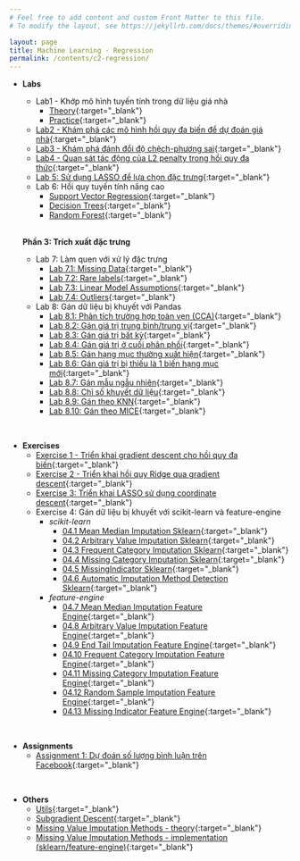 ```yaml
---
# Feel free to add content and custom Front Matter to this file.
# To modify the layout, see https://jekyllrb.com/docs/themes/#overriding-theme-defaults

layout: page
title: Machine Learning - Regression
permalink: /contents/c2-regression/
---
```


- **Labs**
  - Lab1 - Khớp mô hình tuyến tính trong dữ liệu giá nhà
    - [Theory](lab-1-theory.html){:target="_blank"}
    - [Practice](lab-1.html){:target="_blank"}
  - [Lab2 - Khám phá các mô hình hồi quy đa biến để dự đoán giá nhà](lab-2.html){:target="_blank"}
  - [Lab3 - Khám phá đánh đổi độ chệch-phương sai](lab-3.html){:target="_blank"}
  - [Lab4 - Quan sát tác động của L2 penalty trong hồi quy đa thức](lab-4.html){:target="_blank"}
  - [Lab 5: Sử dụng LASSO để lựa chọn đặc trưng](lab-5.html){:target="_blank"}
  - Lab 6: Hồi quy tuyến tính nâng cao
    - [Support Vector Regression](lab-6-1-svr.html){:target="_blank"}
    - [Decision Trees](lab-6-2-decision-tree.html){:target="_blank"}
    - [Random Forest](lab-6-3-random-forest.html){:target="_blank"}
  
  <br>
  
  **Phần 3: Trích xuất đặc trưng**
  - Lab 7: Làm quen với xử lý đặc trưng
    - [Lab 7.1: Missing Data](lab-7-1-missing-data.html){:target="_blank"}
    - [Lab 7.2: Rare labels](lab-7-2-rare-labels.html){:target="_blank"}
    - [Lab 7.3: Linear Model Assumptions](lab-7-3-linear-model-assumptions.html){:target="_blank"}
    - [Lab 7.4: Outliers](lab-7-4-outliers.html){:target="_blank"}
  - Lab 8: Gán dữ liệu bị khuyết với Pandas
    - [Lab 8.1: Phân tích trường hợp toàn vẹn (CCA)](lab-8-1-phan-tich-truong-hop-toan-ven-CCA.html){:target="_blank"}
    - [Lab 8.2: Gán giá trị trung bình/trung vị](lab-8-2-gan-gia-tri-trung-binh-trung-vi.html){:target="_blank"}
    - [Lab 8.3: Gán giá trị bất kỳ](lab-8-3-gan-gia-tri-bat-ki.html){:target="_blank"}
    - [Lab 8.4: Gán giá trị ở cuối phân phối](lab-8-4-gan-gia-tri-o-cuoi-phan-phoi.html){:target="_blank"}
    - [Lab 8.5: Gán hạng mục thường xuất hiện](lab-8-5-gan-hang-muc-thuong-xuat-hien.html){:target="_blank"}
    - [Lab 8.6: Gán giá trị bị thiếu là 1 biến hạng mục mới](lab-8-6-bien-hang-muc-moi.html){:target="_blank"}
    - [Lab 8.7: Gán mẫu ngẫu nhiên](lab-8-7-mau-ngau-nhien.html){:target="_blank"}
    - [Lab 8.8: Chỉ số khuyết dữ liệu](lab-8-8-chi-so-khuyet-du-lieu.html){:target="_blank"}
    - [Lab 8.9: Gán theo KNN](lab-8-9-gan-theo-knn.html){:target="_blank"}
    - [Lab 8.10: Gán theo MICE](lab-8-10-MICE.html){:target="_blank"}

<br>

- **Exercises**
  - [Exercise 1 - Triển khai gradient descent cho hồi quy đa biến](exercise-1.html){:target="_blank"}
  - [Exercise 2 - Triển khai hồi quy Ridge qua gradient descent](exercise-2.html){:target="_blank"}
  - [Exercise 3: Triển khai LASSO sử dụng coordinate descent](exercise-3.html){:target="_blank"}
  - Exercise 4: Gán dữ liệu bị khuyết với scikit-learn và feature-engine
    - *scikit-learn*
      - [04.1 Mean Median Imputation Sklearn](exercise-4-feature-engineering/scikit-learn/04.1Mean-Median-Imputation-Sklearn.html){:target="_blank"}
      - [04.2 Arbitrary Value Imputation Sklearn](exercise-4-feature-engineering/scikit-learn/04.2Arbitrary-Value-Imputation-Sklearn.html){:target="_blank"}
      - [04.3 Frequent Category Imputation Sklearn](exercise-4-feature-engineering/scikit-learn/04.3Frequent-Category-Imputation-Sklearn.html){:target="_blank"}
      - [04.4 Missing Category Imputation Sklearn](exercise-4-feature-engineering/scikit-learn/04.4Missing-Category-Imputation-Sklearn.html){:target="_blank"}
      - [04.5 MissingIndicator Sklearn](exercise-4-feature-engineering/scikit-learn/04.5MissingIndicator-Sklearn.html){:target="_blank"}
      - [04.6 Automatic Imputation Method Detection Sklearn](exercise-4-feature-engineering/scikit-learn/04.6Automatic-Imputation-Method-Detection-Sklearn.html){:target="_blank"}
    - *feature-engine*
      - [04.7 Mean Median Imputation Feature Engine](exercise-4-feature-engineering/scikit-learn/.04.7Mean-Median-Imputation-Feature-Enginehtml){:target="_blank"}
      - [04.8 Arbitrary Value Imputation Feature Engine](exercise-4-feature-engineering/scikit-learn/04.8Arbitrary-Value-Imputation-Feature-Engine.html){:target="_blank"}
      - [04.9 End Tail Imputation Feature Engine](exercise-4-feature-engineering/scikit-learn/04.9End-Tail-Imputation-Feature-Engine.html){:target="_blank"}
      - [04.10 Frequent Category Imputation Feature Engine](exercise-4-feature-engineering/scikit-learn/04.10Frequent-Category-Imputation-Feature-Engine.html){:target="_blank"}
      - [04.11 Missing Category Imputation Feature Engine](exercise-4-feature-engineering/scikit-learn/04.11Missing-Category-Imputation-Feature-Engine.html){:target="_blank"}
      - [04.12 Random Sample Imputation Feature Engine](exercise-4-feature-engineering/scikit-learn/04.12Random-Sample-Imputation-Feature-Engine.html){:target="_blank"}
      - [04.13 Missing Indicator Feature Engine](exercise-4-feature-engineering/scikit-learn/04.13Missing-Indicator-Feature-Engine.html){:target="_blank"}

<br>

- **Assignments**
  - [Assignment 1: Dự đoán số lượng bình luận trên Facebook](asm1.html){:target="_blank"}

<br>

- **Others**
    - [Utils](utils-doc.html){:target="_blank"}
    - [Subgradient Descent](Subgradient-Descent.html){:target="_blank"}
    - [Missing Value Imputation Methods - theory](MissingValueImputationMethods.htm){:target="_blank"}
    - [Missing Value Imputation Methods - implementation (sklearn/feature-engine)](MissingValueImputationMethods-2.htm){:target="_blank"}